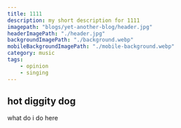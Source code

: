 ```yaml
---
title: 1111
description: my short description for 1111
imagepath: "blogs/yet-another-blog/header.jpg"
headerImagePath: "./header.jpg"
backgroundImagePath: "./background.webp"
mobileBackgroundImagePath: "./mobile-background.webp"
category: music
tags:
    - opinion
    - singing
---
```


## hot diggity dog
what do i do here